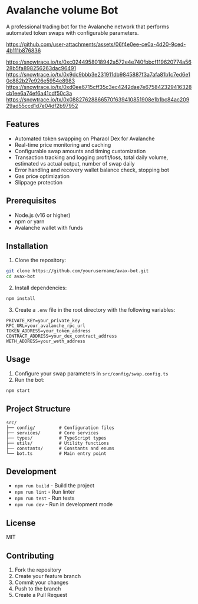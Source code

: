 # Avalanche volume Bot

A professional trading bot for the Avalanche network that performs automated token swaps with configurable parameters.

https://github.com/user-attachments/assets/06f4e0ee-ce0a-4d20-9ced-4b111b876836

https://snowtrace.io/tx/0xc0244958018942a572e4e740fbbcf119620774a5628b5fa898256263dac96491
https://snowtrace.io/tx/0x9dc9bbb3e231911db9845887f3a7afa81b1c7ed6e10c882b27e926e5954e8983
https://snowtrace.io/tx/0xd0ee6715cff35c3ec4242dae7e675842329416328cb1ee6a74ef6a41cdf50c3a
https://snowtrace.io/tx/0x08827628866570f639410851908e1b1bc84ac20929ad55ccd1d7e04df2b97952

## Features

- Automated token swapping on Pharaol Dex for Avalanche
- Real-time price monitoring and caching
- Configurable swap amounts and timing
customization
- Transaction tracking and logging
 profit/loss, total daily volume, estimated vs actual output, number of swap daily
- Error handling and recovery
wallet balance check, stopping bot
- Gas price optimization
- Slippage protection

## Prerequisites

- Node.js (v16 or higher)
- npm or yarn
- Avalanche wallet with funds

## Installation

1. Clone the repository:
```bash
git clone https://github.com/yourusername/avax-bot.git
cd avax-bot
```

2. Install dependencies:
```bash
npm install
```

3. Create a `.env` file in the root directory with the following variables:
```env
PRIVATE_KEY=your_private_key
RPC_URL=your_avalanche_rpc_url
TOKEN_ADDRESS=your_token_address
CONTRACT_ADDRESS=your_dex_contract_address
WETH_ADDRESS=your_weth_address
```

## Usage

1. Configure your swap parameters in `src/config/swap.config.ts`
2. Run the bot:
```bash
npm start
```

## Project Structure

```
src/
├── config/         # Configuration files
├── services/       # Core services
├── types/          # TypeScript types
├── utils/          # Utility functions
├── constants/      # Constants and enums
└── bot.ts          # Main entry point
```

## Development

- `npm run build` - Build the project
- `npm run lint` - Run linter
- `npm run test` - Run tests
- `npm run dev` - Run in development mode

## License

MIT

## Contributing

1. Fork the repository
2. Create your feature branch
3. Commit your changes
4. Push to the branch
5. Create a Pull Request 
